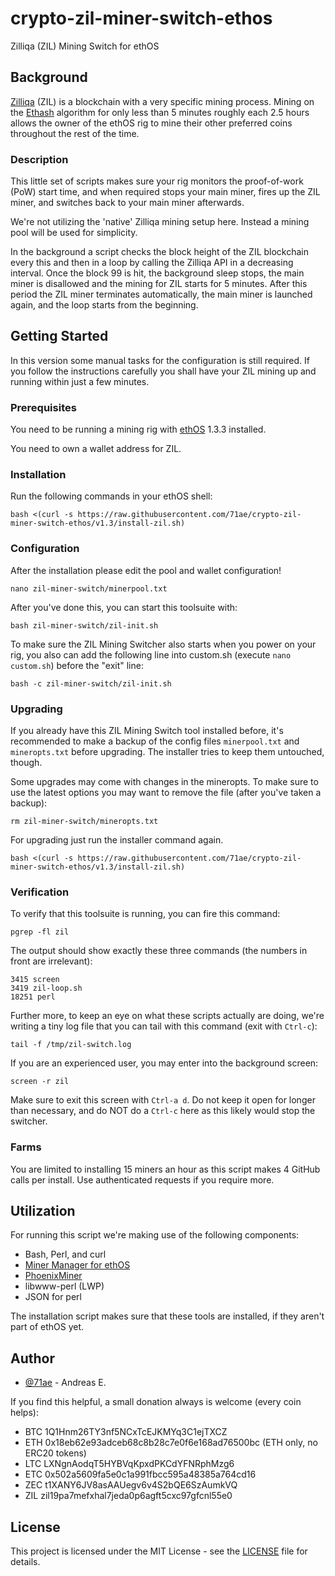 # crypto-zil-miner-switch-ethos
Zilliqa (ZIL) Mining Switch for ethOS

## Background

[Zilliqa](https://github.com/Zilliqa/Zilliqa) (ZIL) is a blockchain with a
very specific mining process. Mining on the
[Ethash](https://github.com/ethereum/wiki/wiki/Ethash)
algorithm for only less than 5 minutes roughly each 2.5 hours allows the
owner of the ethOS rig to mine their other preferred coins throughout
the rest of the time.

### Description

This little set of scripts makes sure your rig monitors the proof-of-work
(PoW) start time, and when required stops your main miner, fires up the
ZIL miner, and switches back to your main miner afterwards.

We're not utilizing the 'native' Zilliqa mining setup here. Instead a
mining pool will be used for simplicity.

In the background a script checks the block height of the ZIL blockchain
every this and then in a loop by calling the Zilliqa API in a decreasing
interval. Once the block 99 is hit, the background sleep stops, the main
miner is disallowed and the mining for ZIL starts for 5 minutes. After
this period the ZIL miner terminates automatically, the main miner is
launched again, and the loop starts from the beginning.

## Getting Started

In this version some manual tasks for the configuration is still required.
If you follow the instructions carefully you shall have your ZIL mining up
and running within just a few minutes.

### Prerequisites

You need to be running a mining rig with [ethOS](http://ethosdistro.com) 1.3.3
installed.

You need to own a wallet address for ZIL.

### Installation

Run the following commands in your ethOS shell:

```
bash <(curl -s https://raw.githubusercontent.com/71ae/crypto-zil-miner-switch-ethos/v1.3/install-zil.sh)
```

### Configuration

After the installation please edit the pool and wallet configuration!
```
nano zil-miner-switch/minerpool.txt
```

After you've done this, you can start this toolsuite with:
```
bash zil-miner-switch/zil-init.sh
```

To make sure the ZIL Mining Switcher also starts when you power on your rig,
you also can add the following line into custom.sh (execute `nano custom.sh`)
before the "exit" line:
```
bash -c zil-miner-switch/zil-init.sh
```

### Upgrading

If you already have this ZIL Mining Switch tool installed before,
it's recommended to make a backup of the config files `minerpool.txt`
and `mineropts.txt` before upgrading. The installer tries to keep them
untouched, though.

Some upgrades may come with changes in the mineropts. To make sure to
use the latest options you may want to remove the file (after you've
taken a backup):
```
rm zil-miner-switch/mineropts.txt
```

For upgrading just run the installer command again.
```
bash <(curl -s https://raw.githubusercontent.com/71ae/crypto-zil-miner-switch-ethos/v1.3/install-zil.sh)
```

### Verification

To verify that this toolsuite is running, you can fire this command:
```
pgrep -fl zil
```
The output should show exactly these three commands (the numbers in front
are irrelevant):
```
3415 screen
3419 zil-loop.sh
18251 perl
```

Further more, to keep an eye on what these scripts actually are doing,
we're writing a tiny log file that you can tail with this command
(exit with `Ctrl-c`):
```
tail -f /tmp/zil-switch.log
```

If you are an experienced user, you may enter into the background screen:
```
screen -r zil
```
Make sure to exit this screen with `Ctrl-a d`. Do not keep it open for
longer than necessary, and do NOT do a `Ctrl-c` here as this likely would
stop the switcher.

### Farms

You are limited to installing 15 miners an hour as this script makes
4 GitHub calls per install. Use authenticated requests if you require more.

## Utilization

For running this script we're making use of the following components:

* Bash, Perl, and curl
* [Miner Manager for ethOS](https://github.com/cynixx3/third-party-miner-installer-for-ethos)
* [PhoenixMiner](https://phoenix-miner.github.io)
* libwww-perl (LWP)
* JSON for perl

The installation script makes sure that these tools are installed, if
they aren't part of ethOS yet.

## Author

* [@71ae](https://github.com/71ae) - Andreas E.

If you find this helpful, a small donation always is welcome
(every coin helps):

- BTC 1Q1Hnm26TY3nf5NCxTcEJKMYq3C1ejTXCZ
- ETH 0x18eb62e93adceb68c8b28c7e0f6e168ad76500bc (ETH only, no ERC20 tokens)
- LTC LXNgnAodqT5HYBVqKpxdPKCdYFNRphMzg6
- ETC 0x502a5609fa5e0c1a991fbcc595a48385a764cd16
- ZEC t1XANY6JV8asAAUegv6v4S2bQE6SzAumkVQ
- ZIL zil19pa7mefxhal7jeda0p6agft5cxc97gfcnl55e0

## License

This project is licensed under the MIT License - see the [LICENSE](LICENSE)
file for details.

